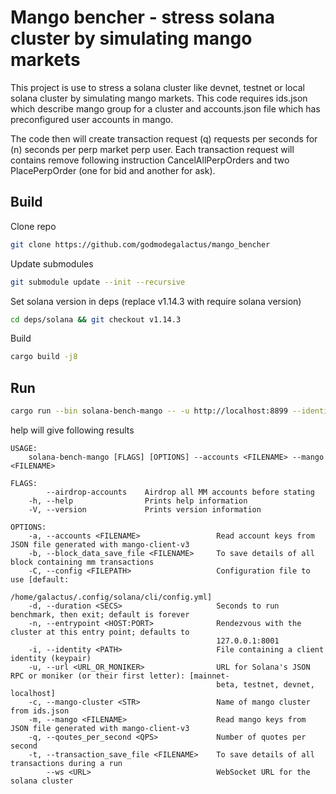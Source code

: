 # Mango bencher - stress solana cluster by simulating mango markets

This project is use to stress a solana cluster like devnet, testnet or local solana cluster by simulating mango markets. This code requires ids.json which describe mango group for a cluster and accounts.json file which has preconfigured user accounts in mango.

The code then will create transaction request (q) requests per seconds for (n) seconds per perp market perp user. Each transaction request will contains remove following instruction CancelAllPerpOrders and two PlacePerpOrder (one for bid and another for ask).

## Build

Clone repo
```sh
git clone https://github.com/godmodegalactus/mango_bencher
```

Update submodules
```sh
git submodule update --init --recursive
```

Set solana version in deps (replace v1.14.3 with require solana version)
```sh
cd deps/solana && git checkout v1.14.3
```

Build
```sh
cargo build -j8
```

## Run

```sh
cargo run --bin solana-bench-mango -- -u http://localhost:8899 --identity authority.json --accounts accounts-20.json  --mango ids.json --mango-cluster localnet --duration 10 -q 2 --transaction_save_file tlog.csv --block_data_save_file blog.csv
```

help will give following results
```
USAGE:
    solana-bench-mango [FLAGS] [OPTIONS] --accounts <FILENAME> --mango <FILENAME>

FLAGS:
        --airdrop-accounts    Airdrop all MM accounts before stating
    -h, --help                Prints help information
    -V, --version             Prints version information

OPTIONS:
    -a, --accounts <FILENAME>                 Read account keys from JSON file generated with mango-client-v3
    -b, --block_data_save_file <FILENAME>     To save details of all block containing mm transactions
    -C, --config <FILEPATH>                   Configuration file to use [default:
                                              /home/galactus/.config/solana/cli/config.yml]
    -d, --duration <SECS>                     Seconds to run benchmark, then exit; default is forever
    -n, --entrypoint <HOST:PORT>              Rendezvous with the cluster at this entry point; defaults to
                                              127.0.0.1:8001
    -i, --identity <PATH>                     File containing a client identity (keypair)
    -u, --url <URL_OR_MONIKER>                URL for Solana's JSON RPC or moniker (or their first letter): [mainnet-
                                              beta, testnet, devnet, localhost]
    -c, --mango-cluster <STR>                 Name of mango cluster from ids.json
    -m, --mango <FILENAME>                    Read mango keys from JSON file generated with mango-client-v3
    -q, --qoutes_per_second <QPS>             Number of quotes per second
    -t, --transaction_save_file <FILENAME>    To save details of all transactions during a run
        --ws <URL>                            WebSocket URL for the solana cluster

```